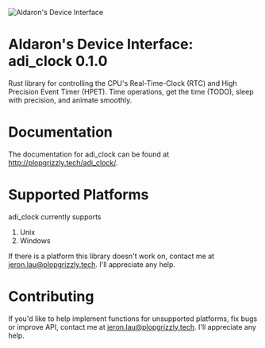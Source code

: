![Aldaron's Device Interface](https://plopgrizzly.github.io/adi/adi.png)

# Aldaron's Device Interface: adi_clock 0.1.0

Rust library for controlling the CPU's Real-Time-Clock (RTC) and High Precision Event Timer (HPET). Time operations, get the time (TODO), sleep with precision, and animate smoothly.

# Documentation

The documentation for adi_clock can be found at http://plopgrizzly.tech/adi_clock/.

# Supported Platforms

adi_clock currently supports

1. Unix
2. Windows

If there is a platform this library doesn't work on, contact me at jeron.lau@plopgrizzly.tech. I'll appreciate any help.

# Contributing

If you'd like to help implement functions for unsupported platforms, fix bugs or improve API, contact me at jeron.lau@plopgrizzly.tech. I'll appreciate any help.
